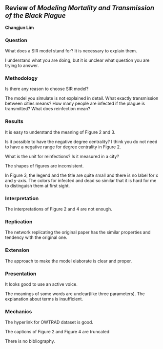 ## Review of *Modeling Mortality and Transmission of the Black Plague*

**Changjun Lim**


### Question
What does a SIR model stand for? It is necessary to explain them. 

I understand what you are doing, but it is unclear what question you are trying to answer. 

### Methodology
Is there any reason to choose SIR model? 

The model you simulate is not explained in detail. What exactly transmission between cities means? How many people are infected if the plague is transmitted? What does reinfection mean?

### Results
It is easy to understand the meaning of Figure 2 and 3.

Is it possible to have the negative degree centrality? I think you do not need to have a negative range for degree centrality in Figure 2.

What is the unit for reinfections? Is it measured in a city?

The shapes of figures are inconsistent.

In Figure 3, the legend and the title are quite small and there is no label for x and y-axis. The colors for infected and dead so similar that it is hard for me to distinguish them at first sight.

### Interpretation
The interpretations of Figure 2 and 4 are not enough.

### Replication
The network replicating the original paper has the similar properties and tendency with the original one. 

### Extension
The approach to make the model elaborate is clear and proper. 

### Presentation
It looks good to use an active voice.

The meanings of some words are unclear(like three parameters). The explanation about terms is insufficient.

### Mechanics
The hyperlink for OWTRAD dataset is good.

The captions of Figure 2 and Figure 4 are truncated

There is no bibliography. 
